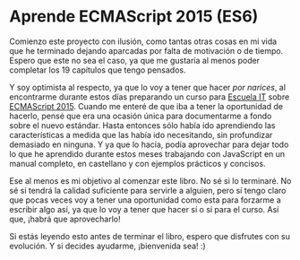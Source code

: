 Aprende ECMAScript 2015 (ES6)
=======
Comienzo este proyecto con ilusión, como tantas otras cosas en mi vida que he terminado dejando aparcadas por falta de motivación o de tiempo. Espero que este no sea el caso, ya que me gustaría al menos poder completar los 19 capítulos que tengo pensados.

Y soy optimista al respecto, ya que lo voy a tener que hacer *por narices*, al encontrarme durante estos días preparando un curso para [Escuela IT](escuela.it) sobre [ECMAScript 2015](http://www.ecma-international.org/ecma-262/6.0/). Cuando me enteré de que iba a tener la oportunidad de hacerlo, pensé que era una ocasión única para documentarme a fondo sobre el nuevo estándar. Hasta entonces sólo había ido aprendiendo las características a medida que las había ido necesitando, sin profundizar demasiado en ninguna. Y ya que lo hacía, podía aprovechar para dejar todo lo que he aprendido durante estos meses trabajando con JavaScript en un manual completo, en castellano y con ejemplos prácticos y concisos.

Ese al menos es mi objetivo al comenzar este libro. No sé si lo terminaré. No sé si tendrá la calidad suficiente para servirle a alguien, pero sí tengo claro que pocas veces voy a tener una oportunidad como esta para forzarme a escribir algo así, ya que lo voy a tener que hacer sí o sí para el curso. Así que, ¡habrá que aprovecharlo!

Si estás leyendo esto antes de terminar el libro, espero que disfrutes con su evolución. Y si decides ayudarme, ¡bienvenida sea! :)
